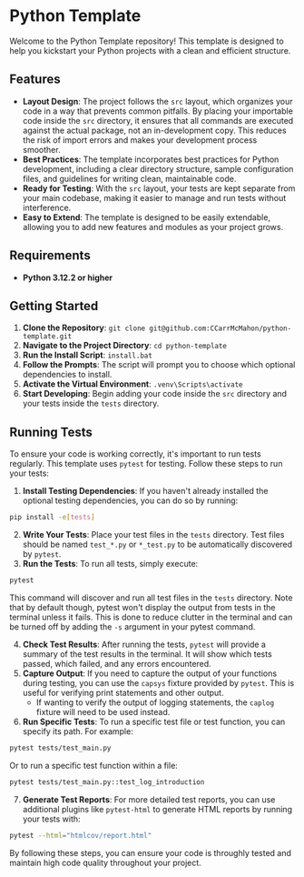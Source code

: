 # Python Template

Welcome to the Python Template repository! This template is designed to help you kickstart your Python projects with a clean and efficient structure.

## Features

-   **Layout Design**: The project follows the `src` layout, which organizes your code in a way that prevents common pitfalls. By placing your importable code inside the `src` directory, it ensures that all commands are executed against the actual package, not an in-development copy. This reduces the risk of import errors and makes your development process smoother.
-   **Best Practices**: The template incorporates best practices for Python development, including a clear directory structure, sample configuration files, and guidelines for writing clean, maintainable code.
-   **Ready for Testing**: With the `src` layout, your tests are kept separate from your main codebase, making it easier to manage and run tests without interference.
-   **Easy to Extend**: The template is designed to be easily extendable, allowing you to add new features and modules as your project grows.

## Requirements

-   **Python 3.12.2 or higher**

## Getting Started

1.  **Clone the Repository**: `git clone git@github.com:CCarrMcMahon/python-template.git`
2.  **Navigate to the Project Directory**: `cd python-template`
3.  **Run the Install Script**: `install.bat`
4.  **Follow the Prompts**: The script will prompt you to choose which optional dependencies to install.
5.  **Activate the Virtual Environment**: `.venv\Scripts\activate`
6.  **Start Developing**: Begin adding your code inside the `src` directory and your tests inside the `tests` directory.

## Running Tests

To ensure your code is working correctly, it's important to run tests regularly. This template uses `pytest` for testing. Follow these steps to run your tests:

1.  **Install Testing Dependencies**: If you haven't already installed the optional testing dependencies, you can do so by running:

```sh
pip install -e[tests]
```

2.  **Write Your Tests**: Place your test files in the `tests` directory. Test files should be named `test_*.py` or `*_test.py` to be automatically discovered by `pytest`.
3.  **Run the Tests**: To run all tests, simply execute:

```sh
pytest
```

This command will discover and run all test files in the `tests` directory. Note that by default though, pytest won't display the output from tests in the terminal unless it fails. This is done to reduce clutter in the terminal and can be turned off by adding the `-s` argument in your pytest command.

4.  **Check Test Results**: After running the tests, `pytest` will provide a summary of the test results in the terminal. It will show which tests passed, which failed, and any errors encountered.
5.  **Capture Output**: If you need to capture the output of your functions during testing, you can use the `capsys` fixture provided by `pytest`. This is useful for verifying print statements and other output.
    -   If wanting to verify the output of logging statements, the `caplog` fixture will need to be used instead.
6.  **Run Specific Tests**: To run a specific test file or test function, you can specify its path. For example:

```sh
pytest tests/test_main.py
```

Or to run a specific test function within a file:

```sh
pytest tests/test_main.py::test_log_introduction
```

7.  **Generate Test Reports**: For more detailed test reports, you can use additional plugins like `pytest-html` to generate HTML reports by running your tests with:

```sh
pytest --html="htmlcov/report.html"
```

By following these steps, you can ensure your code is throughly tested and maintain high code quality throughout your project.

